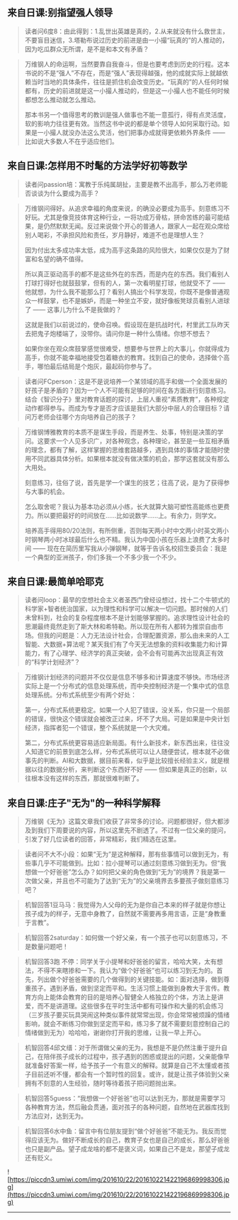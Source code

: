 ## 来自日课:别指望强人领导

> 读者问6度8：由此得到：1.乱世出英雄是真的，2.从来就没有什么救世主，不要盲目迷信，3.塔勒布说过历史的前进是由一小撮“玩真的”的人推动的，因为吃瓜群众无所谓，是不是和本文有矛盾？

> 万维钢人的命运啊，当然要靠自我奋斗，但是也要考虑到历史的行程。这本书说的不是“强人”不存在，而是“强人”表现得越强，他的成就实际上就越依赖当时当地的具体条件，往往是抓住机会改变历史。“玩真的”的人任何时候都有，历史的前进就是这一小撮人推动的，但是这一小撮人也不能任何时候都想怎么推动就怎么推动。
> 
> 那本书另一个值得思考的教训是强人做事也不能一意孤行，得有点灵活度，软的影响力往往更有效。当然这书中说的都是单个领导人如何采取行动。如果是一小撮人就没办法这么灵活，他们把事办成就得更依赖外界条件 —— 比如说大多数人不在乎适应他们。

## 来自日课:怎样用不时髦的方法学好初等数学

> 读者问passion培：寓教于乐纯属胡扯，主要是教不出高手，那么万老师能否谈谈为什么要成为高手？

> 万维钢问得好。从追求幸福的角度来说，的确没必要成为高手。刻意练习不好玩。尤其是像竞技体育这种行业，一将功成万骨枯，拼命苦练的最可能结果，是仍然默默无闻。反过来说做个开心的普通人，跟家人一起在观众席给别人喝彩，不承担风险和责任，岁月静好，难道不也是理想人生？
> 
> 因为付出太多成功率太低，成为高手这条路的风险很大，如果仅仅是为了财富和名望的确不值得。
> 
> 所以真正驱动高手的都不是这些外在的东西，而是内在的东西。我们看别人打球打得好也就鼓鼓掌，但有的人，第一次看明星打球，他就受不了 —— 他就想，为什么我不能那么打？看别人搞出个科学发现，你既不是像普通观众一样鼓掌，也不是嫉妒，而是一种坐立不安，就好像板凳球员看别人进球了 —— 这事儿为什么不是我做的？
> 
> 这就是我们以前说过的，使命召唤。假设现在是抗战时代，村里武工队昨天去把鬼子炮楼端了，没带你。请问你是一种什么情绪。你想不想去？
> 
> 如果你坐在观众席鼓掌感觉很难受，想要参与世界上的大事儿，你就得成为高手，你就不能幸福地接受包着糖衣的教育。找到自己的使命，选择做个高手，哪怕最后结局是个炮灰，最起码你参与了。

> 读者问FCperson：这是不是说培养一个某领域的高手和做一个全面发展的好孩子是矛盾的？因为一个人不可能有足够的时间在各方面进行刻意练习。结合《智识分子》里对教育话题的探讨，上层人重视“素质教育”，各种规定动作都得参与。而成为专才是否才应该是我们大部分中层人的合理目标？请问万老师会往哪个方向培养自己的孩子？

> 万维钢博雅教育的本质不是谋生手段，而是养生、处事，特别是决策的学问。这要求一个人见多识广，对各种观念，各种理论，甚至是一些互相矛盾的理念，都有了解，这样掌握的思维套路越多，遇到具体的事情才能随时使用不同武器具体分析。如果根本就没有做决策的机会，那学这套就没有那么大用处。
> 
> 刻意练习，往俗了说，首先是学一个谋生的技艺；往高了说，是为了获得参与大事的机会。
> 
> 怎么取舍呢？我认为基本功必须从小练，长大就算大脑可塑性高能练也更费力。所以要把最好的时间放在……比如说数学……上。有余力，则学文。
> 
> 培养高手得用80/20法则，有所侧重，否则每天两小时中文两小时英文两小时钢琴两小时冰球最后什么也不精。我认为中国小孩在乐器上浪费了太多时间 —— 现在在简历里写我从小弹钢琴，就等于告诉名校招生委员会：我是一个典型的亚洲孩子，你们多我一个不多少我一个不少。

## 来自日课:最简单哈耶克

> 读者问loop：最早的空想社会主义者圣西门曾经设想过，找十二个牛顿式的科学家+智者统治国家，以为理性和科学可以解决一切问题。那时候的人们未曾料到，社会的复杂程度根本不是计划能够掌握的。追求理性设计社会的思潮最终竟然走到了斯大林和希特勒。所以现在所有人都转为推崇自由市场。但我的问题是：人力无法设计社会，合理配置资源，那么由未来的人工智能、大数据+算法呢？某天我们有了今天无法想象的资料收集能力和计算能力，有了心理学、经济学的真正突破，会不会有可能再次出现真正有效的“科学计划经济”？

> 万维钢计划经济的问题并不仅仅是信息不够多和计算速度不够快。市场经济实际上是一个分布式的信息处理系统，而中央控制经济是一个集中式的信息处理系统。分布式系统至少有两个好处：
> 
> 第一，分布式系统更稳定。如果一个人犯了错误，没关系，你只是一个局部的错误，很快这个错误就会被改正过来，坏不了大局。可是如果是中央计划经济，指挥者犯一个错误，整个系统就是一个大灾难。
> 
> 第二，分布式系统更容易适应新局面。有什么新技术，新东西出来，往往没人知道它的前景到底怎么样，分布式系统可以让人随便尝试，根本就不必做事先的判断。AI和大数据，据目前来看，似乎是比较擅长经验主义，就是根据以往的数据分析，来判断这个东西好不好 —— 但如果是真正的创新，以往根本没有这样的东西，那就很难判断了。

## 来自日课:庄子"无为"的一种科学解释

> 万维钢《无为》这篇文章我们收获了非常多的讨论。问题都很好，但大都涉及到我们下周要说的内容，所以这里先不剧透了。不过有一位父亲的提问，引发了好几位读者的回答，非常精彩，我们精选在这里。

> 读者问不大不小段：如果“无为”是这种解释，那有些事情可以做到无为，有些事几乎不可能做到。比如：拉小提琴可以通过刻意练习做到无为。但“我想做一个好爸爸”怎么办？如何把父亲的角色做到“无为”的境界？我是第一次做父亲，并且也不可能为了达到“无为”的父亲境界去多要孩子做刻意练习吧？

> 机智回答1豆马马：我觉得为人父母的无为是你自己本来的样子就是你想让孩子成为的样子，无意中身教了，自然就不需要再多用言语，正是“身教重于言教”。

> 机智回答2saturday：如何做一个好父亲，有一个孩子也可以刻意练习，不是数量问题吧！

> 机智回答3跑 不停：同学关于小提琴和好爸爸的留言，哈哈大笑，太有想法，不得不来瞎掺和一下。我认为“做个好爸爸”也可以练习到无为的。首先，列出做个好爸爸需要的几个做得到的关键技能。如：面对选择，做到尊重孩子。遇到矛盾，做到坚定而平和。生活习惯上能做到身教大于言传。教育方向上能体会教育的目的是培养心智健全人格独立的个体，方法上是讲爱，而不是讲道理。这些很多在平时生活中都有可操作和大量的机会练习（三岁孩子要买玩具哭闹这种类似事件就常常出现，你会常常被烦躁的情绪影响，就会不断练习你做到坚定而平和，练习多了就不需要刻意控制自己的情绪做到无为）哈哈哈，谢谢你打开我的思维，让我一早上开心。

> 机智回答4邱文缙：对于所谓做父亲的无为，我想是不是仍然注重于提升自己，在陪伴孩子成长的过程中，孩子遇到的困惑或提出的问题，父亲能像早就准备好答案一样，给予孩子一个有意义的解释。就算是自己不太懂或者孩子目前还听不懂，都会有一个暂时性的回复。或许，就是让孩子体验到父亲拥有不刻意的人生经验，随时等待着孩子把问题抛出来。

> 机智回答5guess：“我想做一个好爸爸”也可以达到无为，那就是需要学习各种教育方法，然后融会贯通，面对孩子的各种问题，自然地在武器库找到方法应对，达到无为。

> 机智回答6水中鱼：留言中有位朋友提到“做个好爸爸”不能无为。我反而觉得应该无为。做好不断成长的自己，教育子女也是自己的成长，那么好爸爸也只是副产品。望子成龙啥的都不是褒义词，如果自己不是龙，那望子成龙还有贬义。

![https://piccdn3.umiwi.com/img/201610/22/201610221422196869998306.jpg](https://piccdn3.umiwi.com/img/201610/22/201610221422196869998306.jpg)

---
